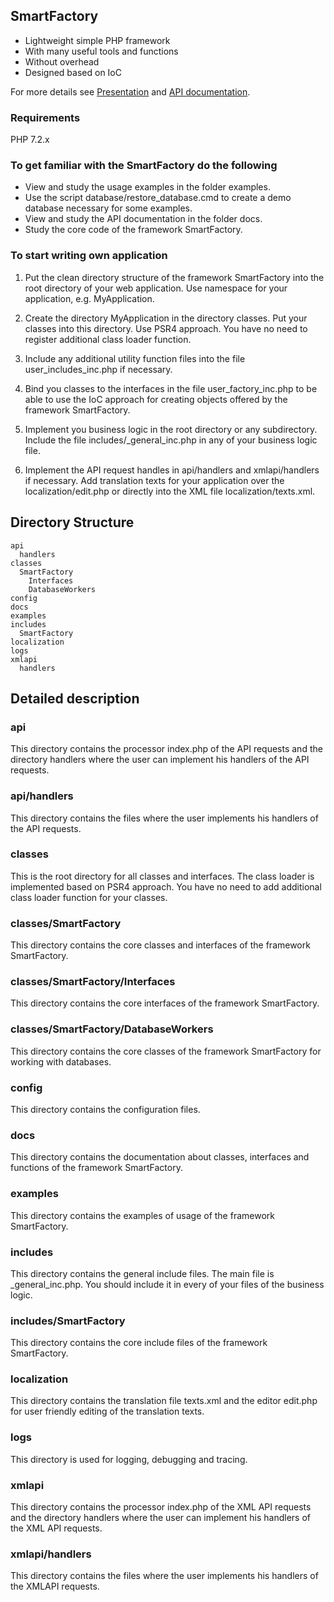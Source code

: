 ## SmartFactory

- Lightweight simple PHP framework
- With many useful tools and functions
- Without overhead
- Designed based on IoC 

For more details see [Presentation](https://docs.google.com/presentation/d/1CcVX_bQQirFG0fq0CSQ2O7YTONQywyDtVJkai1GQhOM) and
[API documentation](http://php-smart-factory.org/apidoc/).

### Requirements

PHP 7.2.x

### To get familiar with the SmartFactory do the following

- View and study the usage examples in the folder examples.
- Use the script database/restore_database.cmd to create a demo database necessary for some examples.
- View and study the API documentation in the folder docs.
- Study the core code of the framework SmartFactory.

### To start writing own application

1. Put the clean directory structure of the framework SmartFactory into the root directory of your web application.
Use namespace for your application, e.g. MyApplication.

2. Create the directory MyApplication in the directory classes. Put your classes into this directory. Use PSR4 approach. You have no need to register additional class loader function.

3. Include any additional utility function files into the file user_includes_inc.php if necessary. 

4. Bind you classes to the interfaces in the file user_factory_inc.php to be able to use the IoC approach for creating objects offered by the framework SmartFactory.

5. Implement you business logic in the root directory or any subdirectory. Include the file includes/_general_inc.php in any of your business logic file.

7. Implement the API request handles in api/handlers and xmlapi/handlers if necessary.
Add translation texts for your application over the localization/edit.php or directly into the XML file localization/texts.xml.

## Directory Structure 

```
api
  handlers
classes
  SmartFactory
    Interfaces
    DatabaseWorkers
config
docs
examples
includes
  SmartFactory
localization
logs
xmlapi
  handlers
```

## Detailed description

### api
This directory contains the processor index.php of the API requests and the directory handlers where the user can implement his handlers of the API requests.

### api/handlers
This directory contains the files where the user implements his handlers of the API requests.

### classes
This is the root directory for all classes and interfaces. The class loader is implemented based on PSR4 approach. You have no need to add additional class loader function for your classes.

### classes/SmartFactory
This directory contains the core classes and interfaces of the framework SmartFactory.

### classes/SmartFactory/Interfaces
This directory contains the core interfaces of the framework SmartFactory.

### classes/SmartFactory/DatabaseWorkers
This directory contains the core classes of the framework SmartFactory for working with databases.

### config
This directory contains the configuration files.

### docs
This directory contains the documentation about classes, interfaces and functions of the framework SmartFactory.

### examples
This directory contains the examples of usage of the framework SmartFactory.

### includes
This directory contains the general include files. The main file is _general_inc.php. You should include it in every of your files of the business logic.

### includes/SmartFactory
This directory contains the core include files of the framework SmartFactory.

### localization
This directory contains the translation file texts.xml and the editor edit.php for user friendly editing of the translation texts.

### logs
This directory is used for logging, debugging and tracing.

### xmlapi
This directory contains the processor index.php of the XML API requests and the directory handlers where the user can implement his handlers of the XML API requests.

### xmlapi/handlers
This directory contains the files where the user implements his handlers of the XMLAPI requests.
